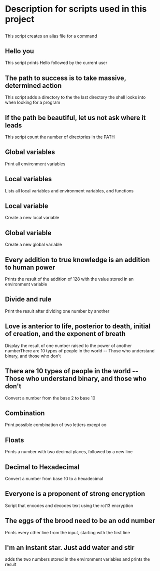 # Description for scripts used in this project

## <o>
This script creates an alias file for a command

## Hello you
This script prints Hello followed by the current user

## The path to success is to take massive, determined action
This script adds a directory to the the last directory the shell looks into when looking for a program

## If the path be beautiful, let us not ask where it leads
This script count the number of directories in the PATH

## Global variables
Print all environment variables

## Local variables
Lists all local variables and environment variables, and functions

## Local variable
Create a new local variable

## Global variable
Create a new global variable

## Every addition to true knowledge is an addition to human power
Prints the result of the addition of 128 with the value stored in an environment variable

## Divide and rule
Print the result after dividing one number by another

## Love is anterior to life, posterior to death, initial of creation, and the exponent of breath
Display the result of one number raised to the power of another numberThere are 10 types of people in the world -- Those who understand binary, and those who don't

## There are 10 types of people in the world -- Those who understand binary, and those who don't
Convert a number from the base 2 to base 10

## Combination
Print possible combination of two letters except oo

## Floats
Prints a number with two decimal places, followed by a new line

## Decimal to Hexadecimal
Convert a number from base 10 to a hexadecimal

## Everyone is a proponent of strong encryption
Script that encodes and decodes text using the rot13 encryption

## The eggs of the brood need to be an odd number
Prints every other line from the input, starting with the first line

## I'm an instant star. Just add water and stir
 adds the two numbers stored in the environment variables and prints the result
